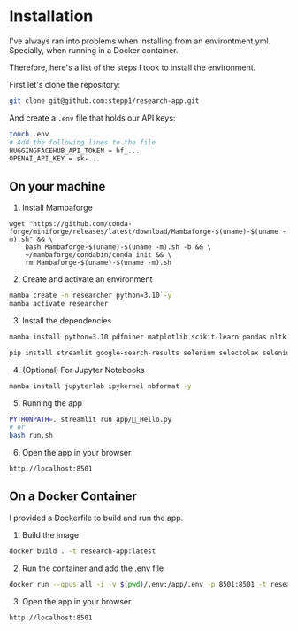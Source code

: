 # Installation 

I've always ran into problems when installing from an environtment.yml. Specially, when running in a Docker container.

Therefore, here's a list of the steps I took to install the environment.

First let's clone the repository:
```bash
git clone git@github.com:stepp1/research-app.git
```

And create a `.env` file that holds our API keys:
```bash
touch .env
# Add the following lines to the file
HUGGINGFACEHUB_API_TOKEN = hf_...
OPENAI_API_KEY = sk-...
```

## On your machine

1. Install Mambaforge

```
wget "https://github.com/conda-forge/miniforge/releases/latest/download/Mambaforge-$(uname)-$(uname -m).sh" && \
    bash Mambaforge-$(uname)-$(uname -m).sh -b && \
    ~/mambaforge/condabin/conda init && \
    rm Mambaforge-$(uname)-$(uname -m).sh
```

2. Create and activate an environment
```bash
mamba create -n researcher python=3.10 -y
mamba activate researcher
```

3. Install the dependencies
```bash
mamba install python=3.10 pdfminer matplotlib scikit-learn pandas nltk plotly numpy sentence-transformers fuzzywuzzy umap-learn python-levenshtein pdf2image arxiv  pytorch torchvision torchaudio pytorch-cuda=11.7 faiss -c pytorch-nightly -c nvidia -y 

pip install streamlit google-search-results selenium selectolax selenium-stealth langchain "black[jupyter]" InstructorEmbedding python-dotenv
```

4. (Optional) For Jupyter Notebooks
```bash
mamba install jupyterlab ipykernel nbformat -y
```

5. Running the app
```bash
PYTHONPATH=. streamlit run app/👋_Hello.py
# or
bash run.sh
```

6. Open the app in your browser
```bash
http://localhost:8501
```

## On a Docker Container

I provided a Dockerfile to build and run the app.

1. Build the image
```bash
docker build . -t research-app:latest
```

2. Run the container and add the .env file
```bash
docker run --gpus all -i -v $(pwd)/.env:/app/.env -p 8501:8501 -t research-app:latest
```

3. Open the app in your browser
```bash
http://localhost:8501
```
